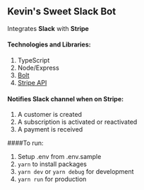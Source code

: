 ## Kevin's Sweet Slack Bot

Integrates **Slack** 
with **Stripe** 

#### Technologies and Libraries:
1. TypeScript
2. Node/Express
3. [Bolt](https://slack.dev/bolt-js/tutorial/getting-started)
4. [Stripe API](https://github.com/stripe/stripe-node)

#### Notifies Slack channel when on Stripe:
1. A customer is created
2. A subscription is activated or reactivated
3. A payment is received

####To run:
1. Setup .env from .env.sample
2. `yarn` to install packages 
3. `yarn dev` or `yarn debug` for development
4. `yarn run` for production
